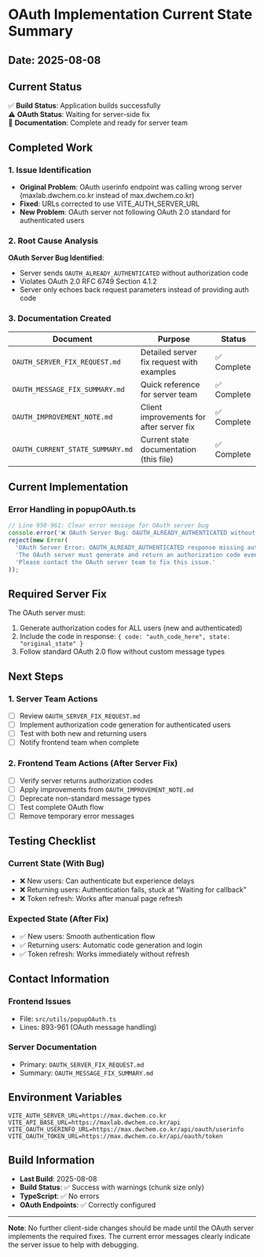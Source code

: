 # OAuth Implementation Current State Summary

## Date: 2025-08-08

## Current Status
✅ **Build Status**: Application builds successfully  
⚠️ **OAuth Status**: Waiting for server-side fix  
📄 **Documentation**: Complete and ready for server team

## Completed Work

### 1. Issue Identification
- **Original Problem**: OAuth userinfo endpoint was calling wrong server (maxlab.dwchem.co.kr instead of max.dwchem.co.kr)
- **Fixed**: URLs corrected to use VITE_AUTH_SERVER_URL
- **New Problem**: OAuth server not following OAuth 2.0 standard for authenticated users

### 2. Root Cause Analysis
**OAuth Server Bug Identified**:
- Server sends `OAUTH_ALREADY_AUTHENTICATED` without authorization code
- Violates OAuth 2.0 RFC 6749 Section 4.1.2
- Server only echoes back request parameters instead of providing auth code

### 3. Documentation Created
| Document | Purpose | Status |
|----------|---------|--------|
| `OAUTH_SERVER_FIX_REQUEST.md` | Detailed server fix request with examples | ✅ Complete |
| `OAUTH_MESSAGE_FIX_SUMMARY.md` | Quick reference for server team | ✅ Complete |
| `OAUTH_IMPROVEMENT_NOTE.md` | Client improvements for after server fix | ✅ Complete |
| `OAUTH_CURRENT_STATE_SUMMARY.md` | Current state documentation (this file) | ✅ Complete |

## Current Implementation

### Error Handling in popupOAuth.ts
```typescript
// Line 950-961: Clear error message for OAuth server bug
console.error('❌ OAuth Server Bug: OAUTH_ALREADY_AUTHENTICATED without authorization code');
reject(new Error(
  'OAuth Server Error: OAUTH_ALREADY_AUTHENTICATED response missing authorization code. ' +
  'The OAuth server must generate and return an authorization code even for already authenticated users. ' +
  'Please contact the OAuth server team to fix this issue.'
));
```

## Required Server Fix

The OAuth server must:
1. Generate authorization codes for ALL users (new and authenticated)
2. Include the code in response: `{ code: "auth_code_here", state: "original_state" }`
3. Follow standard OAuth 2.0 flow without custom message types

## Next Steps

### 1. Server Team Actions
- [ ] Review `OAUTH_SERVER_FIX_REQUEST.md`
- [ ] Implement authorization code generation for authenticated users
- [ ] Test with both new and returning users
- [ ] Notify frontend team when complete

### 2. Frontend Team Actions (After Server Fix)
- [ ] Verify server returns authorization codes
- [ ] Apply improvements from `OAUTH_IMPROVEMENT_NOTE.md`
- [ ] Deprecate non-standard message types
- [ ] Test complete OAuth flow
- [ ] Remove temporary error messages

## Testing Checklist

### Current State (With Bug)
- ❌ New users: Can authenticate but experience delays
- ❌ Returning users: Authentication fails, stuck at "Waiting for callback"
- ❌ Token refresh: Works after manual page refresh

### Expected State (After Fix)
- ✅ New users: Smooth authentication flow
- ✅ Returning users: Automatic code generation and login
- ✅ Token refresh: Works immediately without refresh

## Contact Information

### Frontend Issues
- File: `src/utils/popupOAuth.ts`
- Lines: 893-961 (OAuth message handling)

### Server Documentation
- Primary: `OAUTH_SERVER_FIX_REQUEST.md`
- Summary: `OAUTH_MESSAGE_FIX_SUMMARY.md`

## Environment Variables

```env
VITE_AUTH_SERVER_URL=https://max.dwchem.co.kr
VITE_API_BASE_URL=https://maxlab.dwchem.co.kr/api
VITE_OAUTH_USERINFO_URL=https://max.dwchem.co.kr/api/oauth/userinfo
VITE_OAUTH_TOKEN_URL=https://max.dwchem.co.kr/api/oauth/token
```

## Build Information
- **Last Build**: 2025-08-08
- **Build Status**: ✅ Success with warnings (chunk size only)
- **TypeScript**: ✅ No errors
- **OAuth Endpoints**: ✅ Correctly configured

---

**Note**: No further client-side changes should be made until the OAuth server implements the required fixes. The current error messages clearly indicate the server issue to help with debugging.